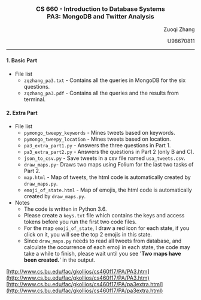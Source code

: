 <h3 align="center">CS 660 - Introduction to Database Systems<br>PA3: MongoDB and Twitter Analysis</h3>

<p align="right">Zuoqi Zhang</p>
<p align="right">U98670811</p>

---

#### 1. Basic Part

* File list
	* `zqzhang_pa3.txt` - Contains all the queries in MongoDB for the six questions.
	* `zqzhang_pa3.pdf` - Contains all the queries and the results from terminal.

#### 2. Extra Part

* File list
	* `pymongo_tweepy_keywords` - Mines tweets based on keywords.
	* `pymongo_tweepy_location` - Mines tweets based on location.
	* `pa3_extra_part1.py` - Answers the three questions in Part 1.
	* `pa3_extra_part2.py` - Answers the questions in Part 2 (only B and C).
	* `json_to_csv.py` - Save tweets in a csv file named `usa_tweets.csv`.
	* `draw_maps.py`- Draws two maps using Folium for the last two tasks of Part 2.
	* `map.html` - Map of tweets, the html code is automatically created by `draw_maps.py`.
	* `emoji_of_state.html` - Map of emojis, the html code is automatically created by `draw_maps.py`.
* Notes
	* The code is written in Python 3.6.
	* Please create a `keys.txt` file which contains the keys and access tokens before you run the first two code files.
	* For the map `emoji_of_state`, I draw a red icon for each state, if you click on it, you will see the top 2 emojis in this state.
	* Since `draw_maps.py` needs to read all tweets from database, and calculate the occurrence of each emoji in each state, the code may take a while to finish, please wait until you see '**Two maps have been created.**' in the output.

[http://www.cs.bu.edu/fac/gkollios/cs460f17/PA/PA3.htm](http://www.cs.bu.edu/fac/gkollios/cs460f17/PA/PA3.htm)
[http://www.cs.bu.edu/fac/gkollios/cs460f17/PA/pa3extra.html](http://www.cs.bu.edu/fac/gkollios/cs460f17/PA/pa3extra.html)
